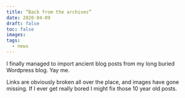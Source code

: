 ```yaml
---
title: “Back from the archives”
date: 2020-04-09
draft: false
toc: false
images:
tags:
  - news
---
```


I finally managed to import ancient blog posts from my long buried Wordpress blog. Yay me.

Links are obviously broken all over the place, and images have gone missing. If I ever get really bored I might fix those 10 year old posts.